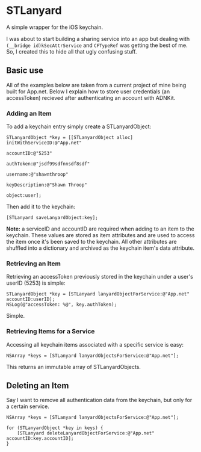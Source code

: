 STLanyard
=========

A simple wrapper for the iOS keychain.


I was about to start building a sharing service into an app but dealing with `(__bridge id)kSecAttrService` and `CFTypeRef` was getting the best of me. So, I created this to hide all that ugly confusing stuff.

## Basic use

All of the examples below are taken from a current project of mine being built for App.net. Below I explain how to store user credentials (an accessToken) recieved after authenticating an account with ADNKit.


### Adding an Item

To add a keychain entry simply create a STLanyardObject:

    STLanyardObject *key = [[STLanyardObject alloc] initWithServiceID:@"App.net"
                                                            accountID:@"5253"
                                                            authToken:@"jsdf99sdfnnsdf8sdf"
                                                             username:@"shawnthroop"
                                                       keyDescription:@"Shawn Throop"
                                                               object:user];
Then add it to the keychain:

    [STLanyard saveLanyardObject:key];

**Note:** a serviceID and accountID are required when adding to an item to the keychain. These values are stored as item attributes and are used to access the item once it's been saved to the keychain. All other attributes are shuffled into a dictionary and archived as the keychain item's data attribute.



### Retrieving an Item

Retrieving an accessToken previously stored in the keychain under a user's userID (5253) is simple:

    STLanyardObject *key = [STLanyard lanyardObjectForService:@"App.net" accountID:userID];
    NSLog(@"accessToken: %@", key.authToken);

Simple.

### Retrieving Items for a Service

Accessing all keychain items associated with a specific service is easy:

    NSArray *keys = [STLanyard lanyardObjectsForService:@"App.net"];

This returns an immutable array of STLanyardObjects.



## Deleting an Item

Say I want to remove all authentication data from the keychain, but only for a certain service. 

    NSArray *keys = [STLanyard lanyardObjectsForService:@"App.net"];
    
    for (STLanyardObject *key in keys) {
        [STLanyard deleteLanyardObjectForService:@"App.net" accountID:key.accountID];
    }






